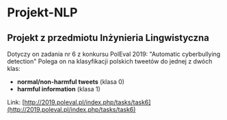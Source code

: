 # Projekt-NLP

## Projekt z przedmiotu Inżynieria Lingwistyczna

Dotyczy on zadania nr 6 z konkursu PolEval 2019: "Automatic cyberbullying detection"
Polega on na klasyfikacji polskich tweetów do jednej z dwóch klas: 

- **normal/non-harmful tweets** (klasa 0)
- **harmful information** (klasa 1)

Link: [http://2019.poleval.pl/index.php/tasks/task6](http://2019.poleval.pl/index.php/tasks/task6)
